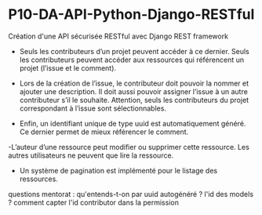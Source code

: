 # P10-DA-API-Python-Django-RESTful
Création d'une API sécurisée RESTful avec Django REST framework


- Seuls les contributeurs d’un projet peuvent accéder à ce dernier. Seuls les
contributeurs peuvent accéder aux ressources qui référencent un projet (l’issue
et le comment).


- Lors de la création de l’issue, le contributeur doit pouvoir la nommer et ajouter
une description. Il doit aussi pouvoir assigner l’issue à un autre contributeur s’il
le souhaite. Attention, seuls les contributeurs du projet correspondant à l’issue
sont sélectionnables.


- Enfin, un identifiant unique de type uuid est automatiquement généré. Ce
dernier permet de mieux référencer le comment.


-L’auteur d’une ressource peut modifier ou supprimer cette ressource. Les autres
utilisateurs ne peuvent que lire la ressource.

- Un système de pagination est implémenté pour le listage des ressources.


questions mentorat : 
qu'entends-t-on par uuid autogénéré ? l'id des models ?
comment capter l'id contributor dans la permission
